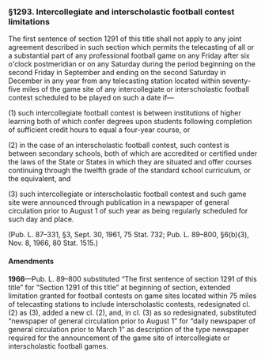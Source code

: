 ### §1293. Intercollegiate and interscholastic football contest limitations ###

The first sentence of section 1291 of this title shall not apply to any joint agreement described in such section which permits the telecasting of all or a substantial part of any professional football game on any Friday after six o'clock postmeridian or on any Saturday during the period beginning on the second Friday in September and ending on the second Saturday in December in any year from any telecasting station located within seventy-five miles of the game site of any intercollegiate or interscholastic football contest scheduled to be played on such a date if—

(1) such intercollegiate football contest is between institutions of higher learning both of which confer degrees upon students following completion of sufficient credit hours to equal a four-year course, or

(2) in the case of an interscholastic football contest, such contest is between secondary schools, both of which are accredited or certified under the laws of the State or States in which they are situated and offer courses continuing through the twelfth grade of the standard school curriculum, or the equivalent, and

(3) such intercollegiate or interscholastic football contest and such game site were announced through publication in a newspaper of general circulation prior to August 1 of such year as being regularly scheduled for such day and place.

(Pub. L. 87–331, §3, Sept. 30, 1961, 75 Stat. 732; Pub. L. 89–800, §6(b)(3), Nov. 8, 1966, 80 Stat. 1515.)

#### Amendments ####

**1966**—Pub. L. 89–800 substituted “The first sentence of section 1291 of this title” for “Section 1291 of this title” at beginning of section, extended limitation granted for football contests on game sites located within 75 miles of telecasting stations to include interscholastic contests, redesignated cl. (2) as (3), added a new cl. (2), and, in cl. (3) as so redesignated, substituted “newspaper of general circulation prior to August 1” for “daily newspaper of general circulation prior to March 1” as description of the type newspaper required for the announcement of the game site of intercollegiate or interscholastic football games.